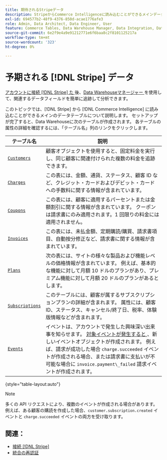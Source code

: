 ```yaml
---
title: 期待されるStripeデータ
description: StripeからCommerce Intelligenceに読み込むことができるメインデータテーブルを調べます。
exl-id: 694577b2-48f9-4376-850d-acae1776afe3
role: Admin, Data Architect, Data Engineer, User
feature: Commerce Tables, Data Warehouse Manager, Data Integration, Data Import/Export
source-git-commit: 6e2f9e4a9e91212771e6f6baa8c2f8101125217a
workflow-type: tm+mt
source-wordcount: '323'
ht-degree: 0%

---
```


# 予期される [!DNL Stripe] データ

[ アカウントに接続  [!DNL Stripe]  た ](../integrations/stripe.md) 後、[Data Warehouseマネージャー ](../../../data-analyst/data-warehouse-mgr/tour-dwm.md) を使用して、関連するデータフィールドを簡単に追跡して分析できます。

このトピックでは、[!DNL Stripe] から [!DNL Commerce Intelligence] に読み込むことができるメインのデータテーブルについて説明します。 セットアップが完了すると、Data Warehouseに次のテーブルが作成されます。 各テーブルの属性の詳細を確認するには、「テーブル名」列のリンクをクリックします。

| **テーブル名** | **説明** |
|-----|-----|
| [`Customers`](https://stripe.com/docs/sources/customers) | 顧客オブジェクトを使用すると、固定料金を実行し、同じ顧客に関連付けられた複数の料金を追跡できます。 |
| [`Charges`](https://stripe.com/docs/payments/payment-intents/migration/charges) | この表には、金額、通貨、ステータス、顧客 ID など、クレジット・カードおよびデビット・カードへの手数料に関する情報が含まれています。 |
| [`Coupons`](https://stripe.com/docs/api/coupons/object) | この表には、顧客に適用するパーセントまたは金額割引に関する情報が含まれています。 クーポンは請求書にのみ適用されます。1 回限りの料金には適用されません。 |
| [`Invoices`](https://stripe.com/docs/billing/migration/invoice-states) | この表には、未払金額、定期購読/購買、請求書項目、自動按分修正など、請求書に関する情報が含まれています。 |
| [`Plans`](https://stripe.com/docs/api/plans/object) | 次の表には、サイトの様々な製品および機能レベルの価格情報が含まれています。 例えば、基本的な機能に対して月額 10 ドルのプランがあり、プレミアム機能に対して月額 20 ドルのプランがあるとします。 |
| [`Subscriptions`](https://stripe.com/docs/api/subscriptions/object) | このテーブルには、顧客が属するサブスクリプションプランの詳細が含まれます。 属性には、顧客 ID、ステータス、キャンセル/終了日、税率、体験版情報などが含まれます。 |
| [`Events`](https://stripe.com/docs/development/dashboard/events) | イベントは、アカウントで発生した興味深い出来事を知らせます。 [ 対象イベントが発生すると ](https://stripe.com/docs/api/events/types)、新しいイベントオブジェクトが作成されます。 例えば、請求が成功した場合 `charge.succeeded` イベントが作成される場合、または請求書に支払いが不可能な場合に `invoice.payment\_failed` 請求イベントが作成されます。 |

{style="table-layout:auto"}

>[!NOTE]
>
>多くの API リクエストにより、複数のイベントが作成される場合があります。 例えば、ある顧客の購読を作成した場合、`customer.subscription.created` イベントと `charge.succeeded` イベントの両方を受け取ります。

## 関連：

* [接続  [!DNL Stripe]](../integrations/stripe.md)
* [ 統合の再認証 ](https://experienceleague.adobe.com/docs/commerce-knowledge-base/kb/how-to/mbi-reauthenticating-integrations.html)
